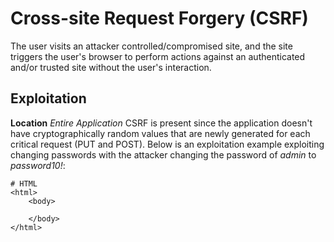 # Cross-site Request Forgery (CSRF)
The user visits an attacker controlled/compromised site, and the site triggers the user's browser to perform actions against an authenticated and/or trusted site without the user's interaction.

## Exploitation
**Location** _Entire Application_
CSRF is present since the application doesn't have cryptographically random values that are newly generated for each critical request (PUT and POST).  Below is an exploitation example exploiting changing passwords with the attacker changing the password of _admin_ to _password10!_:

    # HTML
    <html>
        <body>
  
        </body>
    </html>


